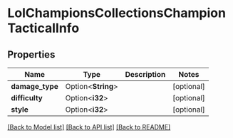 # LolChampionsCollectionsChampionTacticalInfo

## Properties

Name | Type | Description | Notes
------------ | ------------- | ------------- | -------------
**damage_type** | Option<**String**> |  | [optional]
**difficulty** | Option<**i32**> |  | [optional]
**style** | Option<**i32**> |  | [optional]

[[Back to Model list]](../README.md#documentation-for-models) [[Back to API list]](../README.md#documentation-for-api-endpoints) [[Back to README]](../README.md)


